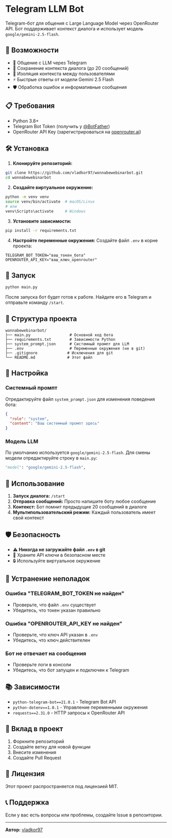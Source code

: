 # Telegram LLM Bot

Telegram-бот для общения с Large Language Model через OpenRouter API. Бот поддерживает контекст диалога и использует модель `google/gemini-2.5-flash`.

## 🚀 Возможности

- 💬 Общение с LLM через Telegram
- 🧠 Сохранение контекста диалога (до 20 сообщений)
- 👥 Изоляция контекста между пользователями
- ⚡ Быстрые ответы от модели Gemini 2.5 Flash
- 🛡️ Обработка ошибок и информативные сообщения

## 📋 Требования

- Python 3.8+
- Telegram Bot Token (получить у [@BotFather](https://t.me/BotFather))
- OpenRouter API Key (зарегистрироваться на [openrouter.ai](https://openrouter.ai))

## 🛠️ Установка

1. **Клонируйте репозиторий:**
```bash
git clone https://github.com/vladkor97/wonnabewebinarbot.git
cd wonnabewebinarbot
```

2. **Создайте виртуальное окружение:**
```bash
python -m venv venv
source venv/bin/activate  # macOS/Linux
# или
venv\Scripts\activate     # Windows
```

3. **Установите зависимости:**
```bash
pip install -r requirements.txt
```

4. **Настройте переменные окружения:**
Создайте файл `.env` в корне проекта:
```env
TELEGRAM_BOT_TOKEN="ваш_токен_бота"
OPENROUTER_API_KEY="ваш_ключ_openrouter"
```

## 🚀 Запуск

```bash
python main.py
```

После запуска бот будет готов к работе. Найдите его в Telegram и отправьте команду `/start`.

## 📁 Структура проекта

```
wonnabewebinarbot/
├── main.py                 # Основной код бота
├── requirements.txt        # Зависимости Python
├── system_prompt.json      # Системный промпт для LLM
├── .env                    # Переменные окружения (не в git)
├── .gitignore             # Исключения для git
└── README.md              # Этот файл
```

## 🔧 Настройка

### Системный промпт
Отредактируйте файл `system_prompt.json` для изменения поведения бота:
```json
{
  "role": "system",
  "content": "Ваш системный промпт здесь"
}
```

### Модель LLM
По умолчанию используется `google/gemini-2.5-flash`. Для смены модели отредактируйте строку в `main.py`:
```python
"model": "google/gemini-2.5-flash",
```

## 📝 Использование

1. **Запуск диалога:** `/start`
2. **Отправка сообщений:** Просто напишите боту любое сообщение
3. **Контекст:** Бот помнит предыдущие 20 сообщений в диалоге
4. **Мультипользовательский режим:** Каждый пользователь имеет свой контекст

## 🛡️ Безопасность

- ⚠️ **Никогда не загружайте файл `.env` в git**
- 🔑 Храните API ключи в безопасном месте
- 🔒 Используйте виртуальное окружение

## 🐛 Устранение неполадок

### Ошибка "TELEGRAM_BOT_TOKEN не найден"
- Проверьте, что файл `.env` существует
- Убедитесь, что токен указан правильно

### Ошибка "OPENROUTER_API_KEY не найден"
- Проверьте, что ключ API указан в `.env`
- Убедитесь, что ключ действителен

### Бот не отвечает на сообщения
- Проверьте логи в консоли
- Убедитесь, что бот запущен и подключен к Telegram

## 📚 Зависимости

- `python-telegram-bot==21.0.1` - Telegram Bot API
- `python-dotenv==1.0.1` - Управление переменными окружения
- `requests==2.31.0` - HTTP запросы к OpenRouter API

## 🤝 Вклад в проект

1. Форкните репозиторий
2. Создайте ветку для новой функции
3. Внесите изменения
4. Создайте Pull Request

## 📄 Лицензия

Этот проект распространяется под лицензией MIT.

## 📞 Поддержка

Если у вас есть вопросы или проблемы, создайте Issue в репозитории.

---

**Автор:** [vladkor97](https://github.com/vladkor97)
